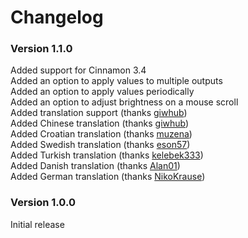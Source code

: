 # Changelog

### Version 1.1.0
Added support for Cinnamon 3.4  
Added an option to apply values to multiple outputs  
Added an option to apply values periodically  
Added an option to adjust brightness on a mouse scroll  
Added translation support (thanks [giwhub](https://github.com/giwhub))  
Added Chinese translation (thanks [giwhub](https://github.com/giwhub))  
Added Croatian translation (thanks [muzena](https://github.com/muzena))  
Added Swedish translation (thanks [eson57](https://github.com/eson57))  
Added Turkish translation (thanks [kelebek333](https://github.com/kelebek333))  
Added Danish translation (thanks [Alan01](https://github.com/Alan01))  
Added German translation (thanks [NikoKrause](https://github.com/NikoKrause))  

### Version 1.0.0
Initial release
